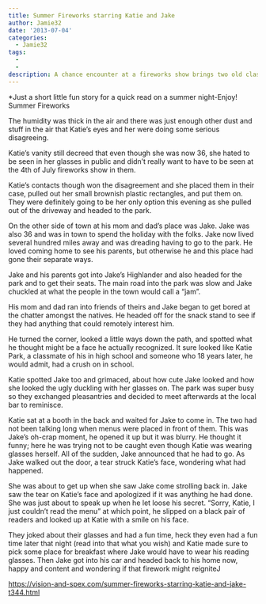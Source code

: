 ```yaml
---
title: Summer Fireworks starring Katie and Jake
author: Jamie32
date: '2013-07-04'
categories:
  - Jamie32
tags:
  - 
  - 
description: A chance encounter at a fireworks show brings two old classmates together, glasses and all, sparking a rekindled connection.
---
```

*Just a short little fun story for a quick read on a summer night-Enjoy!
Summer Fireworks

The humidity was thick in the air and there was just enough other dust and stuff in the air that Katie’s eyes and her were doing some serious disagreeing.

Katie’s vanity still decreed that even though she was now 36, she hated to be seen in her glasses in public and didn’t really want to have to be seen at the 4th of July fireworks show in them.

Katie’s contacts though won the disagreement and she placed them in their case, pulled out her small brownish plastic rectangles, and put them on. They were definitely going to be her only option this evening as she pulled out of the driveway and headed to the park.

On the other side of town at his mom and dad’s place was Jake. Jake was also 36 and was in town to spend the holiday with the folks. Jake now lived several hundred miles away and was dreading having to go to the park. He loved coming home to see his parents, but otherwise he and this place had gone their separate ways.

Jake and his parents got into Jake’s Highlander and also headed for the park and to get their seats. The main road into the park was slow and Jake chuckled at what the people in the town would call a “jam”. 

His mom and dad ran into friends of theirs and Jake began to get bored at the chatter amongst the natives. He headed off for the snack stand to see if they had anything that could remotely interest him.

He turned the corner, looked a little ways down the path, and spotted what he thought might be a face he actually recognized. 
It sure looked like Katie Park, a classmate of his in high school and someone who 18 years later, he would admit, had a crush on in school.

Katie spotted Jake too and grimaced, about how cute Jake looked and how she looked the ugly duckling with her glasses on. The park was super busy so they exchanged pleasantries and decided to meet afterwards at the local bar to reminisce.

Katie sat at a booth in the back and waited for Jake to come in. The two had not been talking long when menus were placed in front of them. This was Jake’s oh-crap moment, he opened it up but it was blurry. He thought it funny; here he was trying not to be caught even though Katie was wearing glasses herself. All of the sudden, Jake announced that he had to go. As Jake walked out the door, a tear struck Katie’s face, wondering what had happened.

She was about to get up when she saw Jake come strolling back in. Jake saw the tear on Katie’s face and apologized if it was anything he had done. She was just about to speak up when he let loose his secret. “Sorry, Katie, I just couldn’t read the menu” at which point, he slipped on a black pair of readers and looked up at Katie with a smile on his face.

They joked about their glasses and had a fun time, heck they even had a fun time later that night (read into that what you wish) and Katie made sure to pick some place for breakfast where Jake would have to wear his reading glasses. Then Jake got into his car and headed back to his home now, happy and content and wondering if that firework might reigniteJ

https://vision-and-spex.com/summer-fireworks-starring-katie-and-jake-t344.html